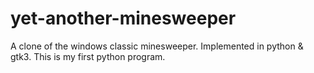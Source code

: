 yet-another-minesweeper
=======================

A clone of the windows classic minesweeper.  Implemented in python &amp; gtk3.  This is my first python program.
